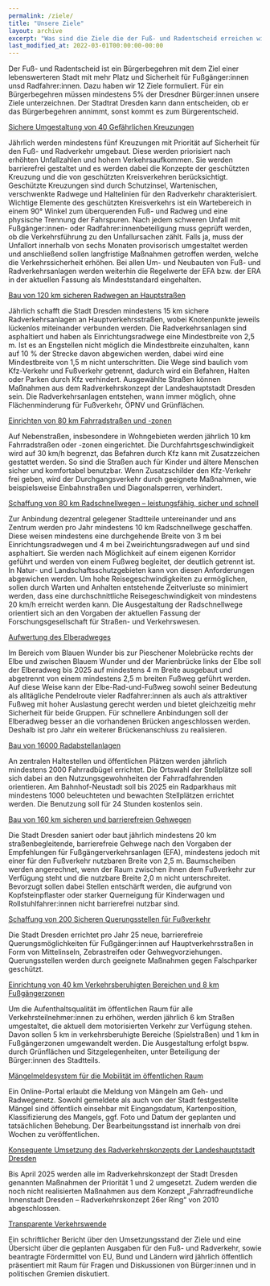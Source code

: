 ```yaml
---
permalink: /ziele/
title: "Unsere Ziele"
layout: archive
excerpt: "Was sind die Ziele die der Fuß- und Radentscheid erreichen will."
last_modified_at: 2022-03-01T00:00:00-00:00
---
```


Der Fuß- und Radentscheid ist ein Bürgerbegehren mit dem Ziel einer lebenswerteren Stadt mit mehr Platz und Sicherheit für Fußgänger:innen unsd Radfahrer:innen. Dazu haben wir 12 Ziele formuliert. Für ein Bürgerbegehren müssen mindestens 5% der Dresdner Bürger:innen unsere Ziele unterzeichnen. Der Stadtrat Dresden kann dann entscheiden, ob er das Bürgerbegehren annimmt, sonst kommt es zum Bürgerentscheid.

 <a href="">Sichere Umgestaltung von 40 Gefährlichen Kreuzungen</a>

Jährlich werden mindestens fünf Kreuzungen mit Priorität auf Sicherheit für den Fuß- und Radverkehr umgebaut. Diese werden priorisiert nach erhöhten Unfallzahlen und hohem Verkehrsaufkommen. Sie werden barrierefrei gestaltet und es werden dabei die Konzepte der geschützten Kreuzung und die von geschützten Kreisverkehren berücksichtigt. Geschützte Kreuzungen sind durch Schutzinsel, Wartenischen, verschwenkte Radwege und Haltelinien für den Radverkehr charakterisiert. Wichtige Elemente des geschützten Kreisverkehrs ist ein Wartebereich in einem 90° Winkel zum überquerenden Fuß- und Radweg und eine physische Trennung der Fahrspuren. Nach jedem schweren Unfall mit Fußgänger:innen- oder Radfahrer:innenbeteiligung muss geprüft werden, ob die Verkehrsführung zu den Unfallursachen zählt. Falls ja, muss der Unfallort innerhalb von sechs Monaten provisorisch umgestaltet werden und anschließend sollen langfristige Maßnahmen getroffen werden, welche die Verkehrssicherheit erhöhen. Bei allen Um- und Neubauten von Fuß- und Radverkehrsanlagen werden weiterhin die Regelwerte der EFA bzw. der ERA in der aktuellen Fassung als Mindeststandard eingehalten.

 <a href="">Bau von 120 km sicheren Radwegen an Hauptstraßen</a>

Jährlich schafft die Stadt Dresden mindestens 15 km sichere Radverkehrsanlagen an Hauptverkehrsstraßen, wobei Knotenpunkte jeweils lückenlos miteinander verbunden werden. Die Radverkehrsanlagen sind asphaltiert und haben als Einrichtungsradwege eine Mindestbreite von 2,5 m. Ist es an Engstellen nicht möglich die Mindestbreite einzuhalten, kann auf 10 % der Strecke davon abgewichen werden, dabei wird eine Mindestbreite von 1,5 m nicht unterschritten. Die Wege sind baulich vom Kfz-Verkehr und Fußverkehr getrennt, dadurch wird ein Befahren, Halten oder Parken durch Kfz verhindert. Ausgewählte Straßen können Maßnahmen aus dem Radverkehrskonzept der Landeshauptstadt Dresden sein. Die Radverkehrsanlagen entstehen, wann immer möglich, ohne Flächenminderung für Fußverkehr, ÖPNV und Grünflächen.

 <a href="">Einrichten von 80 km Fahrradstraßen und -zonen</a>

Auf Nebenstraßen, insbesondere in Wohngebieten werden jährlich 10 km Fahrradstraßen oder -zonen eingerichtet. Die Durchfahrtsgeschwindigkeit wird auf 30 km/h begrenzt, das Befahren durch Kfz kann mit Zusatzzeichen gestattet werden. So sind die Straßen auch für Kinder und ältere Menschen sicher und komfortabel benutzbar. Wenn Zusatzschilder den Kfz-Verkehr frei geben, wird der Durchgangsverkehr durch geeignete Maßnahmen, wie beispielsweise Einbahnstraßen und Diagonalsperren, verhindert.

 <a href="">Schaffung von 80 km Radschnellwegen – leistungsfähig, sicher und schnell</a>

Zur Anbindung dezentral gelegener Stadtteile untereinander und ans Zentrum werden pro Jahr mindestens 10 km Radschnellwege geschaffen. Diese weisen mindestens eine durchgehende Breite von 3 m bei Einrichtungsradwegen und 4 m bei Zweirichtungsradwegen auf und sind asphaltiert. Sie werden nach Möglichkeit auf einem eigenen Korridor geführt und werden von einem Fußweg begleitet, der deutlich getrennt ist. In Natur- und Landschaftsschutzgebieten kann von diesen Anforderungen abgewichen werden. Um hohe Reisegeschwindigkeiten zu ermöglichen, sollen durch Warten und Anhalten entstehende Zeitverluste so minimiert werden, dass eine durchschnittliche Reisegeschwindigkeit von mindestens 20 km/h erreicht werden kann. Die Ausgestaltung der Radschnellwege orientiert sich an den Vorgaben der aktuellen Fassung der Forschungsgesellschaft für Straßen- und Verkehrswesen.

 <a href="">Aufwertung des Elberadweges</a>

Im Bereich vom Blauen Wunder bis zur Pieschener Molebrücke rechts der Elbe und zwischen Blauem Wunder und der Marienbrücke links der Elbe soll der Elberadweg bis 2025 auf mindestens 4 m Breite ausgebaut und abgetrennt von einem mindestens 2,5 m breiten Fußweg geführt werden. Auf diese Weise kann der Elbe-Rad-und-Fußweg sowohl seiner Bedeutung als alltägliche Pendelroute vieler Radfahrer:innen als auch als attraktiver Fußweg mit hoher Auslastung gerecht werden und bietet gleichzeitig mehr Sicherheit für beide Gruppen. Für schnellere Anbindungen soll der Elberadweg besser an die vorhandenen Brücken angeschlossen werden. Deshalb ist pro Jahr ein weiterer Brückenanschluss zu realisieren.

 <a href="">Bau von 16000 Radabstellanlagen</a>

An zentralen Haltestellen und öffentlichen Plätzen werden jährlich mindestens 2000 Fahrradbügel errichtet. Die Ortswahl der Stellplätze soll sich dabei an den Nutzungsgewohnheiten der Fahrradfahrenden orientieren. Am Bahnhof-Neustadt soll bis 2025 ein Radparkhaus mit mindestens 1000 beleuchteten und bewachten Stellplätzen errichtet werden. Die Benutzung soll für 24 Stunden kostenlos sein.

 <a href="">Bau von 160 km sicheren und barrierefreien Gehwegen</a>

Die Stadt Dresden saniert oder baut jährlich mindestens 20 km straßenbegleitende, barrierefreie Gehwege nach den Vorgaben der Empfehlungen für Fußgängerverkehrsanlagen (EFA), mindestens jedoch mit einer für den Fußverkehr nutzbaren Breite von 2,5 m. Baumscheiben werden angerechnet, wenn der Raum zwischen ihnen dem Fußverkehr zur Verfügung steht und die nutzbare Breite 2,0 m nicht unterschreitet. Bevorzugt sollen dabei Stellen entschärft werden, die aufgrund von Kopfsteinpflaster oder starker Querneigung für Kinderwagen und Rollstuhlfahrer:innen nicht barrierefrei nutzbar sind.

 <a href="">Schaffung von 200 Sicheren Querungsstellen für Fußverkehr</a>

Die Stadt Dresden errichtet pro Jahr 25 neue, barrierefreie Querungsmöglichkeiten für Fußgänger:innen auf Hauptverkehrsstraßen in Form von Mittelinseln, Zebrastreifen oder Gehwegvorziehungen. Querungsstellen werden durch geeignete Maßnahmen gegen Falschparker geschützt.

 <a href="">Einrichtung von 40 km Verkehrsberuhigten Bereichen und 8 km Fußgängerzonen</a>

Um die Aufenthaltsqualität im öffentlichen Raum für alle Verkehrsteilnehmer:innen zu erhöhen, werden jährlich 6 km Straßen umgestaltet, die aktuell dem motorisierten Verkehr zur Verfügung stehen. Davon sollen 5 km in verkehrsberuhigte Bereiche (Spielstraßen) und 1 km in Fußgängerzonen umgewandelt werden. Die Ausgestaltung erfolgt bspw. durch Grünflächen und Sitzgelegenheiten, unter Beteiligung der Bürger:innen des Stadtteils.

 <a href="">Mängelmeldesystem für die Mobilität im öffentlichen Raum</a>

Ein Online-Portal erlaubt die Meldung von Mängeln am Geh- und Radwegenetz. Sowohl gemeldete als auch von der Stadt festgestellte Mängel sind öffentlich einsehbar mit Eingangsdatum, Kartenposition, Klassifizierung des Mangels, ggf. Foto und Datum der geplanten und tatsächlichen Behebung. Der Bearbeitungsstand ist innerhalb von drei Wochen zu veröffentlichen.

 <a href="">Konsequente Umsetzung des Radverkehrskonzepts der Landeshauptstadt Dresden</a>

Bis April 2025 werden alle im Radverkehrskonzept der Stadt Dresden genannten Maßnahmen der Priorität 1 und 2 umgesetzt. Zudem werden die noch nicht realisierten Maßnahmen aus dem Konzept „Fahrradfreundliche Innenstadt Dresden – Radverkehrskonzept 26er Ring“ von 2010 abgeschlossen.

 <a href="">Transparente Verkehrswende</a>

Ein schriftlicher Bericht über den Umsetzungsstand der Ziele und eine Übersicht über die geplanten Ausgaben für den Fuß- und Radverkehr, sowie beantragte Fördermittel von EU, Bund und Ländern wird jährlich öffentlich präsentiert mit Raum für Fragen und Diskussionen von Bürger:innen und in politischen Gremien diskutiert.
